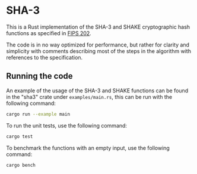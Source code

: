 # SHA-3

This is a Rust implementation of the SHA-3 and SHAKE cryptographic hash functions as specified in [FIPS 202](https://nvlpubs.nist.gov/nistpubs/FIPS/NIST.FIPS.202.pdf).

The code is in no way optimized for performance, but rather for clarity and simplicity with comments describing most of the steps in the algorithm with references to the specification.

## Running the code

An example of the usage of the SHA-3 and SHAKE functions can be found in the "sha3" crate under `examples/main.rs`, this can be run with the following command:

```bash
cargo run --example main
```

To run the unit tests, use the following command:

```bash
cargo test
```

To benchmark the functions with an empty input, use the following command:

```bash
cargo bench
```
